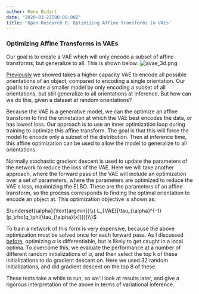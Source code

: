 ```yaml
---
author: Rene Bidart
date: "2020-03-22T00:00:00Z"
title: 'Open Research 8: Optimizing Affine Transforms in VAEs'
---
```



### Optimizing Affine Transforms in VAEs
Our goal is to create a VAE which will only encode a subset of affine transforms, but generalize to all. This is shown below:
![avae_3d.png](../avae_3d.png)

[Previously](https://renebidart.com/post/or5/2020-03-02-open-research-5/) we showed takes a higher capacity VAE to encode all possible orientations of an object, compared to encoding a single orientation. Our goal is to create a smaller model by only encoding a subset of all orientations, but still generalize to all orientations at inference. But how can we do this, given a dataset at random orientations?

Because the VAE is a generative model, we can the optimize an affine transform to find the orinetation at which the VAE best encodes the data, or has lowest loss. Our approach is to use an inner optimization loop during training to optimize this affine transform. The goal is that this will force the model to encode only a subset of the distribution. Then at inference time, this affine optimization can be used to allow the model to generalize to all orientations.

Normally stochastic gradient descent is used to update the parameters of the network to reduce the loss of the VAE. Here we will take another approach, where the forward pass of the VAE will include an optimization over a set of parameters, where the parameters are optimized to reduce the VAE's loss, maximizing the ELBO. These are the parameters of an affine transform, so the process corresponds to finding the optimal orientation to encode an object at. This optimization objective is shown as:

$\underset{\alpha}{\text{argmin}}\\{ L_{VAE}[\tau_{\alpha}^{-1}(p_\rho(q_\phi(\tau_{\alpha}(x))))]\\}$

To train a network of this form is very expensive, because the above optimization must be solved once for each forward pass. As I discussed [before](https://renebidart.com/post/or7/2020-03-17-open-research-7/), optimizing $\alpha$ is differentiable, but is likely to get caught in a local optima. To overcome this, we evaluate the performance at a number of different random initializations of $\alpha$, and then select the top k of these initializations to do gradient descent on. Here we used 32 random initializations, and did gradient descent on the top 8 of these.

These tests take a while to run, so we'll look at results later, and give a rigorous interpretation of the above in terms of variational inference.